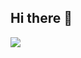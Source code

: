 ## Hi there 👋

![](https://media0.giphy.com/media/v1.Y2lkPTc5MGI3NjExeWIzMXhqZWNlZWlhNGZkY2YyZW5uY2lhMDYwZnprcDBvaGNwemM0byZlcD12MV9pbnRlcm5hbF9naWZfYnlfaWQmY3Q9Zw/zU2TwHZZu8GDeZjK7M/giphy.webp)

<!--
**gui071000/gui071000** is a ✨ _special_ ✨ repository because its `README.md` (this file) appears on your GitHub profile.

Here are some ideas to get you started:

- 🔭 I’m currently working on ...
- 🌱 I’m currently learning ...
- 👯 I’m looking to collaborate on ...
- 🤔 I’m looking for help with ...
- 💬 Ask me about ...
- 📫 How to reach me: ...
- 😄 Pronouns: ...
- ⚡ Fun fact: ...
-->

